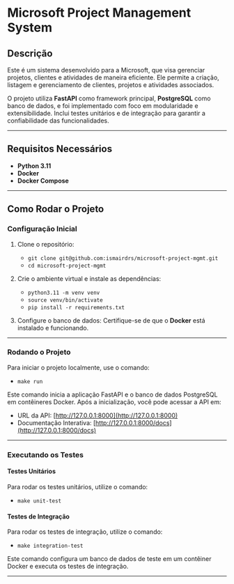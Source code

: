 # Microsoft Project Management System

## Descrição
Este é um sistema desenvolvido para a Microsoft, que visa gerenciar projetos, clientes e atividades de maneira eficiente. Ele permite a criação, listagem e gerenciamento de clientes, projetos e atividades associados.

O projeto utiliza **FastAPI** como framework principal, **PostgreSQL** como banco de dados, e foi implementado com foco em modularidade e extensibilidade. Inclui testes unitários e de integração para garantir a confiabilidade das funcionalidades.

---

## Requisitos Necessários
- **Python 3.11**
- **Docker**
- **Docker Compose**

---

## Como Rodar o Projeto

### Configuração Inicial
1. Clone o repositório:
   - `git clone git@github.com:ismairdrs/microsoft-project-mgmt.git`
   - `cd microsoft-project-mgmt`

2. Crie o ambiente virtual e instale as dependências:
   - `python3.11 -m venv venv`
   - `source venv/bin/activate`
   - `pip install -r requirements.txt`

3. Configure o banco de dados:
   Certifique-se de que o **Docker** está instalado e funcionando.

---

### Rodando o Projeto
Para iniciar o projeto localmente, use o comando:

- `make run`

Este comando inicia a aplicação FastAPI e o banco de dados PostgreSQL em contêineres Docker. Após a inicialização, você pode acessar a API em:

- URL da API: [http://127.0.0.1:8000](http://127.0.0.1:8000)
- Documentação Interativa: [http://127.0.0.1:8000/docs](http://127.0.0.1:8000/docs)

---

### Executando os Testes

#### Testes Unitários
Para rodar os testes unitários, utilize o comando:

- `make unit-test`

#### Testes de Integração
Para rodar os testes de integração, utilize o comando:

- `make integration-test`

Este comando configura um banco de dados de teste em um contêiner Docker e executa os testes de integração.

---
